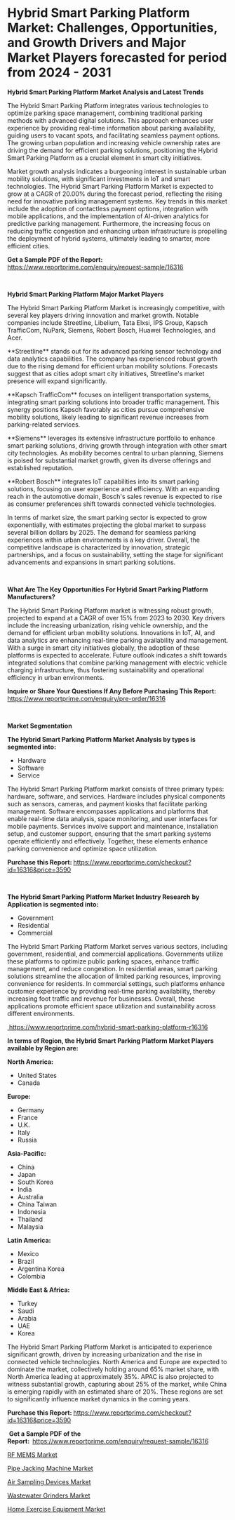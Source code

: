 <p><h1>Hybrid Smart Parking Platform Market: Challenges, Opportunities, and Growth Drivers and Major Market Players forecasted for period from 2024 - 2031</h1></p><p><strong>Hybrid Smart Parking Platform Market Analysis and Latest Trends</strong></p>
<p><p>The Hybrid Smart Parking Platform integrates various technologies to optimize parking space management, combining traditional parking methods with advanced digital solutions. This approach enhances user experience by providing real-time information about parking availability, guiding users to vacant spots, and facilitating seamless payment options. The growing urban population and increasing vehicle ownership rates are driving the demand for efficient parking solutions, positioning the Hybrid Smart Parking Platform as a crucial element in smart city initiatives.</p><p>Market growth analysis indicates a burgeoning interest in sustainable urban mobility solutions, with significant investments in IoT and smart technologies. The Hybrid Smart Parking Platform Market is expected to grow at a CAGR of 20.00% during the forecast period, reflecting the rising need for innovative parking management systems. Key trends in this market include the adoption of contactless payment options, integration with mobile applications, and the implementation of AI-driven analytics for predictive parking management. Furthermore, the increasing focus on reducing traffic congestion and enhancing urban infrastructure is propelling the deployment of hybrid systems, ultimately leading to smarter, more efficient cities.</p></p>
<p><strong>Get a Sample PDF of the Report:&nbsp;</strong> <a href="https://www.reportprime.com/enquiry/request-sample/16316?utm_campaign=1581&utm_medium=2&utm_source=Github&utm_content=ia&utm_term=25122024&utm_id=hybrid-smart-parking-platform">https://www.reportprime.com/enquiry/request-sample/16316</a></p>
<p>&nbsp;</p>
<p><strong>Hybrid Smart Parking Platform Major Market Players</strong></p>
<p><p>The Hybrid Smart Parking Platform Market is increasingly competitive, with several key players driving innovation and market growth. Notable companies include Streetline, Libelium, Tata Elxsi, IPS Group, Kapsch TrafficCom, NuPark, Siemens, Robert Bosch, Huawei Technologies, and Acer.</p><p>**Streetline** stands out for its advanced parking sensor technology and data analytics capabilities. The company has experienced robust growth due to the rising demand for efficient urban mobility solutions. Forecasts suggest that as cities adopt smart city initiatives, Streetline's market presence will expand significantly.</p><p>**Kapsch TrafficCom** focuses on intelligent transportation systems, integrating smart parking solutions into broader traffic management. This synergy positions Kapsch favorably as cities pursue comprehensive mobility solutions, likely leading to significant revenue increases from parking-related services.</p><p>**Siemens** leverages its extensive infrastructure portfolio to enhance smart parking solutions, driving growth through integration with other smart city technologies. As mobility becomes central to urban planning, Siemens is poised for substantial market growth, given its diverse offerings and established reputation.</p><p>**Robert Bosch** integrates IoT capabilities into its smart parking solutions, focusing on user experience and efficiency. With an expanding reach in the automotive domain, Bosch's sales revenue is expected to rise as consumer preferences shift towards connected vehicle technologies.</p><p>In terms of market size, the smart parking sector is expected to grow exponentially, with estimates projecting the global market to surpass several billion dollars by 2025. The demand for seamless parking experiences within urban environments is a key driver. Overall, the competitive landscape is characterized by innovation, strategic partnerships, and a focus on sustainability, setting the stage for significant advancements and expansions in smart parking solutions.</p></p>
<p>&nbsp;</p>
<p><strong>What Are The Key Opportunities For Hybrid Smart Parking Platform Manufacturers?</strong></p>
<p><p>The Hybrid Smart Parking Platform market is witnessing robust growth, projected to expand at a CAGR of over 15% from 2023 to 2030. Key drivers include the increasing urbanization, rising vehicle ownership, and the demand for efficient urban mobility solutions. Innovations in IoT, AI, and data analytics are enhancing real-time parking availability and management. With a surge in smart city initiatives globally, the adoption of these platforms is expected to accelerate. Future outlook indicates a shift towards integrated solutions that combine parking management with electric vehicle charging infrastructure, thus fostering sustainability and operational efficiency in urban environments.</p></p>
<p><strong>Inquire or Share Your Questions If Any Before Purchasing This Report:</strong> <a href="https://www.reportprime.com/enquiry/pre-order/16316?utm_campaign=1581&utm_medium=2&utm_source=Github&utm_content=ia&utm_term=25122024&utm_id=hybrid-smart-parking-platform">https://www.reportprime.com/enquiry/pre-order/16316</a></p>
<p>&nbsp;</p>
<p><strong>Market Segmentation</strong></p>
<p><strong>The Hybrid Smart Parking Platform Market Analysis by types is segmented into:</strong></p>
<p><ul><li>Hardware</li><li>Software</li><li>Service</li></ul></p>
<p><p>The Hybrid Smart Parking Platform market consists of three primary types: hardware, software, and services. Hardware includes physical components such as sensors, cameras, and payment kiosks that facilitate parking management. Software encompasses applications and platforms that enable real-time data analysis, space monitoring, and user interfaces for mobile payments. Services involve support and maintenance, installation setup, and customer support, ensuring that the smart parking systems operate efficiently and effectively. Together, these elements enhance parking convenience and optimize space utilization.</p></p>
<p><strong>Purchase this Report:&nbsp;</strong><a href="https://www.reportprime.com/checkout?id=16316&price=3590&utm_campaign=1581&utm_medium=2&utm_source=Github&utm_content=ia&utm_term=25122024&utm_id=hybrid-smart-parking-platform">https://www.reportprime.com/checkout?id=16316&price=3590</a></p>
<p>&nbsp;</p>
<p><strong>The Hybrid Smart Parking Platform Market Industry Research by Application is segmented into:</strong></p>
<p><ul><li>Government</li><li>Residential</li><li>Commercial</li></ul></p>
<p><p>The Hybrid Smart Parking Platform Market serves various sectors, including government, residential, and commercial applications. Governments utilize these platforms to optimize public parking spaces, enhance traffic management, and reduce congestion. In residential areas, smart parking solutions streamline the allocation of limited parking resources, improving convenience for residents. In commercial settings, such platforms enhance customer experience by providing real-time parking availability, thereby increasing foot traffic and revenue for businesses. Overall, these applications promote efficient space utilization and sustainability across different environments.</p></p>
<p><a href="https://www.reportprime.com/hybrid-smart-parking-platform-r16316?utm_campaign=1581&utm_medium=2&utm_source=Github&utm_content=ia&utm_term=25122024&utm_id=hybrid-smart-parking-platform">&nbsp;https://www.reportprime.com/hybrid-smart-parking-platform-r16316</a></p>
<p><strong>In terms of Region, the Hybrid Smart Parking Platform Market Players available by Region are:</strong></p>
<p>
    <p> <strong> North America: </strong>
        <ul>
            <li>United States</li>
            <li>Canada</li>
        </ul>
        </p> 
    <p> <strong> Europe: </strong>
        <ul>
            <li>Germany</li>
            <li>France</li>
            <li>U.K.</li>
            <li>Italy</li>
            <li>Russia</li>
        </ul>
        </p> 
    <p> <strong> Asia-Pacific: </strong>
        <ul>
            <li>China</li>
            <li>Japan</li>
            <li>South Korea</li>
            <li>India</li>
            <li>Australia</li>
            <li>China Taiwan</li>
            <li>Indonesia</li>
            <li>Thailand</li>
            <li>Malaysia</li>
        </ul>
        </p> 
    <p> <strong> Latin America: </strong>
        <ul>
            <li>Mexico</li>
            <li>Brazil</li>
            <li>Argentina Korea</li>
            <li>Colombia</li>
        </ul>
        </p> 
    <p> <strong> Middle East & Africa: </strong>
        <ul>
            <li>Turkey</li>
            <li>Saudi</li>
            <li>Arabia</li>
            <li>UAE</li>
            <li>Korea</li>
        </ul>
    </p>
    </p>
<p><p>The Hybrid Smart Parking Platform Market is anticipated to experience significant growth, driven by increasing urbanization and the rise in connected vehicle technologies. North America and Europe are expected to dominate the market, collectively holding around 65% market share, with North America leading at approximately 35%. APAC is also projected to witness substantial growth, capturing about 25% of the market, while China is emerging rapidly with an estimated share of 20%. These regions are set to significantly influence market dynamics in the coming years.</p></p>
<p><strong>Purchase this Report: </strong><a href="https://www.reportprime.com/checkout?id=16316&price=3590&utm_campaign=1581&utm_medium=2&utm_source=Github&utm_content=ia&utm_term=25122024&utm_id=hybrid-smart-parking-platform">https://www.reportprime.com/checkout?id=16316&price=3590</a></p>
<p>&nbsp;<strong>Get a Sample PDF of the Report:&nbsp;&nbsp;</strong><a href="https://www.reportprime.com/enquiry/request-sample/16316?utm_campaign=1581&utm_medium=2&utm_source=Github&utm_content=ia&utm_term=25122024&utm_id=hybrid-smart-parking-platform">https://www.reportprime.com/enquiry/request-sample/16316</a></p>
<p><strong></strong></p>
<p><p><a href="https://www.linkedin.com/pulse/rf-mems-market-research-report-identifying-challenges-development-ridse?utm_campaign=1581&utm_medium=2&utm_source=Github&utm_content=ia&utm_term=25122024&utm_id=hybrid-smart-parking-platform">RF MEMS Market</a></p><p><a href="https://www.linkedin.com/pulse/pipe-jacking-machine-market-analysis-report-key-players-qmy0c?utm_campaign=1581&utm_medium=2&utm_source=Github&utm_content=ia&utm_term=25122024&utm_id=hybrid-smart-parking-platform">Pipe Jacking Machine Market</a></p><p><a href="https://www.linkedin.com/pulse/air-sampling-devices-market-analysis-from-2024-2031-size-growing-ktzmf?utm_campaign=1581&utm_medium=2&utm_source=Github&utm_content=ia&utm_term=25122024&utm_id=hybrid-smart-parking-platform">Air Sampling Devices Market</a></p><p><a href="https://www.linkedin.com/pulse/wastewater-grinders-market-size-overview-growth-analysis-bgxpc?utm_campaign=1581&utm_medium=2&utm_source=Github&utm_content=ia&utm_term=25122024&utm_id=hybrid-smart-parking-platform">Wastewater Grinders Market</a></p><p><a href="https://www.linkedin.com/pulse/home-exercise-equipment-market-regional-outlook-competition-2024-2031-b6mcf?utm_campaign=1581&utm_medium=2&utm_source=Github&utm_content=ia&utm_term=25122024&utm_id=hybrid-smart-parking-platform">Home Exercise Equipment Market</a></p></p>
